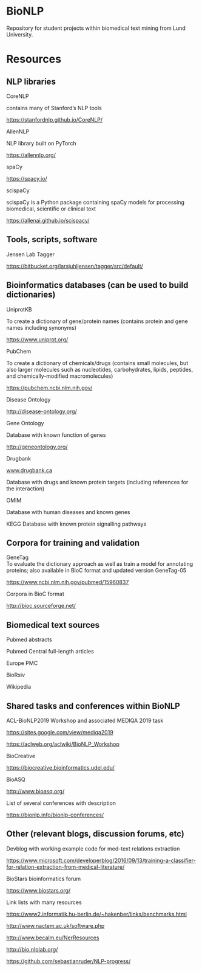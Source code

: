 BioNLP
=======
Repository for student projects within biomedical text mining from Lund University.


# Resources
## NLP libraries 
CoreNLP

contains many of Stanford’s NLP tools

https://stanfordnlp.github.io/CoreNLP/

AllenNLP

NLP library built on PyTorch

https://allennlp.org/

spaCy

https://spacy.io/

scispaCy  

scispaCy is a Python package containing spaCy models for processing biomedical, scientific or clinical text  

https://allenai.github.io/scispacy/



## Tools, scripts, software
Jensen Lab Tagger

https://bitbucket.org/larsjuhljensen/tagger/src/default/


## Bioinformatics databases (can be used to build dictionaries)
UniprotKB  

To create a dictionary of gene/protein names (contains protein and gene names including synonyms)  

https://www.uniprot.org/

PubChem

To create a dictionary of chemicals/drugs (contains small molecules, but also larger molecules such as nucleotides, carbohydrates, lipids, peptides, and chemically-modified macromolecules) 

https://pubchem.ncbi.nlm.nih.gov/

Disease Ontology  

http://disease-ontology.org/

Gene Ontology  

Database with known function of genes 

http://geneontology.org/

Drugbank

www.drugbank.ca

Database with drugs and known protein targets (including references for the interaction)

OMIM  

Database with human diseases and known genes

 
KEGG
Database with known protein signalling pathways


## Corpora for training and validation  
GeneTag  
To evaluate the dictionary approach as well as train a model for annotating proteins; also available in BioC format and updated version GeneTag-05  

https://www.ncbi.nlm.nih.gov/pubmed/15960837

Corpora in BioC format  

http://bioc.sourceforge.net/



## Biomedical text sources
Pubmed abstracts

Pubmed Central full-length articles

Europe PMC

BioRxiv

Wikipedia


## Shared tasks and conferences within BioNLP
ACL-BioNLP2019 Workshop and associated MEDIQA 2019 task

https://sites.google.com/view/mediqa2019

https://aclweb.org/aclwiki/BioNLP_Workshop

BioCreative

https://biocreative.bioinformatics.udel.edu/

BioASQ

http://www.bioasq.org/

List of several conferences with description

https://bionlp.info/bionlp-conferences/



## Other (relevant blogs, discussion forums, etc)  
Devblog with working example code for med-text relations extraction  

https://www.microsoft.com/developerblog/2016/09/13/training-a-classifier-for-relation-extraction-from-medical-literature/

BioStars bioinformatics forum  

https://www.biostars.org/

Link lists with many resources   

https://www2.informatik.hu-berlin.de/~hakenber/links/benchmarks.html

http://www.nactem.ac.uk/software.php

http://www.becalm.eu/NerResources

http://bio.nlplab.org/

https://github.com/sebastianruder/NLP-progress/


